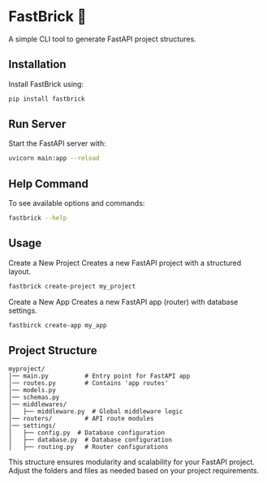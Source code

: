 # FastBrick 🚀

A simple CLI tool to generate FastAPI project structures.

## Installation

Install FastBrick using:
```sh
pip install fastbrick
```

## Run Server

Start the FastAPI server with:
```sh
uvicorn main:app --reload
```

## Help Command

To see available options and commands:
```sh
fastbrick --help
```

## Usage
Create a New Project
Creates a new FastAPI project with a structured layout.
```sh
fastbrick create-project my_project
```
Create a New App
Creates a new FastAPI app (router) with database settings.

```sh
fastbirck create-app my_app
```

## Project Structure

```
myproject/
│── main.py          # Entry point for FastAPI app
│── routes.py        # Contains 'app routes'
│── models.py
│── schemas.py
│── middlewares/
│   ├── middleware.py  # Global middleware logic
│── routers/         # API route modules
│── settings/
│   ├── config.py  # Database configuration
│   ├── database.py  # Database configuration
│   ├── routing.py   # Router configurations
```

This structure ensures modularity and scalability for your FastAPI project. Adjust the folders and files as needed based on your project requirements.

